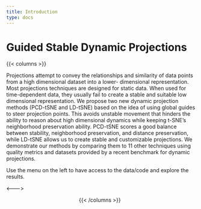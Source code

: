 ```yaml
---
title: Introduction
type: docs
---
```


# Guided Stable Dynamic Projections



{{< columns >}} <!-- begin columns block -->

Projections attempt to convey the relationships and similarity of data points from a high dimensional dataset into a lower-
dimensional representation. Most projections techniques are designed for static data. When used for time-dependent data, they
usually fail to create a stable and suitable low dimensional representation. We propose two new dynamic projection methods
(PCD-tSNE and LD-tSNE) based on the idea of using global guides to steer projection points. This avoids unstable movement
that hinders the ability to reason about high dimensional dynamics while keeping t-SNE’s neighborhood preservation ability.
PCD-tSNE scores a good balance between stability, neighborhood preservation, and distance preservation, while LD-tSNE
allows us to create stable and customizable projections. We demonstrate our methods by comparing them to 11 other techniques
using quality metrics and datasets provided by a recent benchmark for dynamic projections.

Use the menu on the left to have access to the data/code and explore the results.


<---> <!-- magic separator, between columns -->

&nbsp;&nbsp;&nbsp;&nbsp;&nbsp;&nbsp;&nbsp;&nbsp;&nbsp;&nbsp;&nbsp;&nbsp;&nbsp;&nbsp;&nbsp;&nbsp;&nbsp;&nbsp;&nbsp;&nbsp;&nbsp;&nbsp;&nbsp;&nbsp;&nbsp;&nbsp;&nbsp;&nbsp;&nbsp;&nbsp;&nbsp;&nbsp;&nbsp;&nbsp;&nbsp;&nbsp;&nbsp;&nbsp;&nbsp;&nbsp;&nbsp;&nbsp;&nbsp;&nbsp;&nbsp;&nbsp;&nbsp;&nbsp;
{{< /columns >}}
